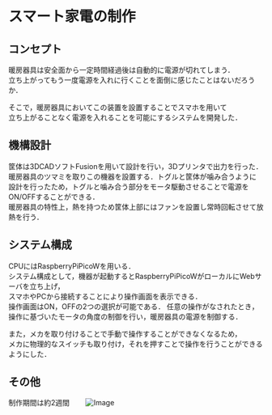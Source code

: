 # スマート家電の制作

## コンセプト
暖房器具は安全面から一定時間経過後は自動的に電源が切れてしまう．  
立ち上がってもう一度電源を入れに行くことを面倒に感じたことはないだろうか．  

そこで，暖房器具においてこの装置を設置することでスマホを用いて  
立ち上がることなく電源を入れることを可能にするシステムを開発した．

## 機構設計
筐体は3DCADソフトFusionを用いて設計を行い，3Dプリンタで出力を行った．  
暖房器具のツマミを取りこの機器を設置する．トグルと筐体が噛み合うように  
設計を行ったため，トグルと噛み合う部分をモータ駆動させることで電源をON/OFFすることができる．  
暖房器具の特性上，熱を持つため筐体上部にはファンを設置し常時回転させて放熱を行う．  

## システム構成
CPUにはRaspberryPiPicoWを用いる．  
システム構成として，機器が起動するとRaspberryPiPicoWがローカルにWebサーバを立ち上げ，   
スマホやPCから接続することにより操作画面を表示できる．   
操作画面はON，OFFの2つの選択が可能である． 任意の操作がなされたとき，  
操作に基づいたモータの角度の制御を行い，暖房器具の電源を制御する．  

また，メカを取り付けることで手動で操作することができなくなるため，  
メカに物理的なスイッチも取り付け，それを押すことで操作を行うことができるようにした．　　


## その他
制作期間は約2週間　　
![Image](https://github.com/user-attachments/assets/1d59d0dd-1b76-41a1-85b0-e763f24d5fcf)
